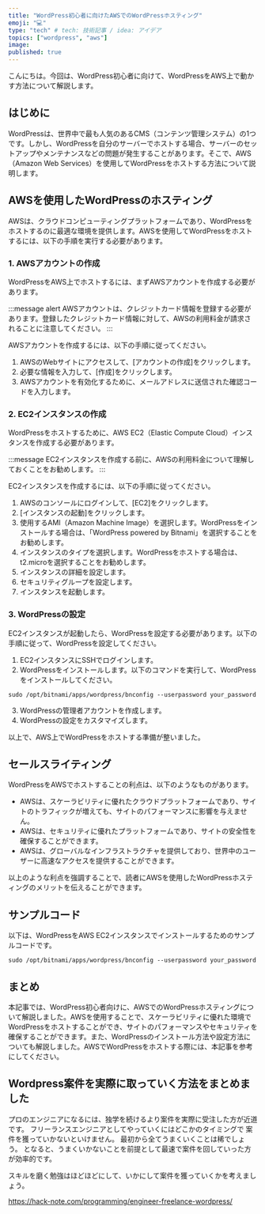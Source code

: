```yaml
---
title: "WordPress初心者に向けたAWSでのWordPressホスティング"
emoji: "💻"
type: "tech" # tech: 技術記事 / idea: アイデア
topics: ["wordpress", "aws"]
image: 
published: true
---
```


こんにちは。今回は、WordPress初心者に向けて、WordPressをAWS上で動かす方法について解説します。

## はじめに

WordPressは、世界中で最も人気のあるCMS（コンテンツ管理システム）の1つです。しかし、WordPressを自分のサーバーでホストする場合、サーバーのセットアップやメンテナンスなどの問題が発生することがあります。そこで、AWS（Amazon Web Services）を使用してWordPressをホストする方法について説明します。

## AWSを使用したWordPressのホスティング

AWSは、クラウドコンピューティングプラットフォームであり、WordPressをホストするのに最適な環境を提供します。AWSを使用してWordPressをホストするには、以下の手順を実行する必要があります。

### 1. AWSアカウントの作成

WordPressをAWS上でホストするには、まずAWSアカウントを作成する必要があります。

:::message alert
AWSアカウントは、クレジットカード情報を登録する必要があります。登録したクレジットカード情報に対して、AWSの利用料金が請求されることに注意してください。
:::

AWSアカウントを作成するには、以下の手順に従ってください。

1. AWSのWebサイトにアクセスして、[アカウントの作成]をクリックします。
2. 必要な情報を入力して、[作成]をクリックします。
3. AWSアカウントを有効化するために、メールアドレスに送信された確認コードを入力します。

### 2. EC2インスタンスの作成

WordPressをホストするために、AWS EC2（Elastic Compute Cloud）インスタンスを作成する必要があります。

:::message
EC2インスタンスを作成する前に、AWSの利用料金について理解しておくことをお勧めします。
:::

EC2インスタンスを作成するには、以下の手順に従ってください。

1. AWSのコンソールにログインして、[EC2]をクリックします。
2. [インスタンスの起動]をクリックします。
3. 使用するAMI（Amazon Machine Image）を選択します。WordPressをインストールする場合は、「WordPress powered by Bitnami」を選択することをお勧めします。
4. インスタンスのタイプを選択します。WordPressをホストする場合は、t2.microを選択することをお勧めします。
5. インスタンスの詳細を設定します。
6. セキュリティグループを設定します。
7. インスタンスを起動します。

### 3. WordPressの設定

EC2インスタンスが起動したら、WordPressを設定する必要があります。以下の手順に従って、WordPressを設定してください。

1. EC2インスタンスにSSHでログインします。
2. WordPressをインストールします。以下のコマンドを実行して、WordPressをインストールしてください。

```
sudo /opt/bitnami/apps/wordpress/bnconfig --userpassword your_password
```

3. WordPressの管理者アカウントを作成します。
4. WordPressの設定をカスタマイズします。

以上で、AWS上でWordPressをホストする準備が整いました。

## セールスライティング

WordPressをAWSでホストすることの利点は、以下のようなものがあります。

- AWSは、スケーラビリティに優れたクラウドプラットフォームであり、サイトのトラフィックが増えても、サイトのパフォーマンスに影響を与えません。
- AWSは、セキュリティに優れたプラットフォームであり、サイトの安全性を確保することができます。
- AWSは、グローバルなインフラストラクチャを提供しており、世界中のユーザーに高速なアクセスを提供することができます。

以上のような利点を強調することで、読者にAWSを使用したWordPressホスティングのメリットを伝えることができます。

## サンプルコード

以下は、WordPressをAWS EC2インスタンスでインストールするためのサンプルコードです。

```
sudo /opt/bitnami/apps/wordpress/bnconfig --userpassword your_password
```

## まとめ

本記事では、WordPress初心者向けに、AWSでのWordPressホスティングについて解説しました。AWSを使用することで、スケーラビリティに優れた環境でWordPressをホストすることができ、サイトのパフォーマンスやセキュリティを確保することができます。また、WordPressのインストール方法や設定方法についても解説しました。AWSでWordPressをホストする際には、本記事を参考にしてください。

## Wordpress案件を実際に取っていく方法をまとめました
プロのエンジニアになるには、独学を続けるより案件を実際に受注した方が近道です。
フリーランスエンジニアとしてやっていくにはどこかのタイミングで
案件を獲っていかないといけません。
最初から全てうまくいくことは稀でしょう。
となると、うまくいかないことを前提として最速で案件を回していった方が効率的です。

スキルを磨く勉強はほどほどにして、いかにして案件を獲っていくかを考えましょう。

https://hack-note.com/programming/engineer-freelance-wordpress/

